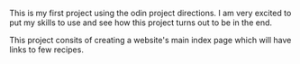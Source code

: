 This is my first project using the odin project directions. I am very 
excited to put my skills to use and see how this project turns out to be 
in the end. 

This project consits of creating a website's main index page which will 
have links to few recipes. 
